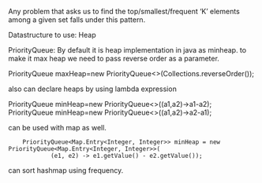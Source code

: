 Any problem that asks us to find the top/smallest/frequent ‘K’ 
elements among a given set falls under this pattern.

Datastructure to use: Heap

PriorityQueue: By default it is heap implementation in java as minheap. to make it max heap we need to pass reverse order as a parameter.

PriorityQueue<Integer> maxHeap=new PriorityQueue<>(Collections.reverseOrder());

also can declare heaps by using lambda expression 

PriorityQueue<Integer> minHeap=new PriorityQueue<>((a1,a2)->a1-a2);
PriorityQueue<Integer> minHeap=new PriorityQueue<>((a1,a2)->a2-a1);

can be used with map as well.

        PriorityQueue<Map.Entry<Integer, Integer>> minHeap = new PriorityQueue<Map.Entry<Integer, Integer>>(
                (e1, e2) -> e1.getValue() - e2.getValue());

can sort hashmap using frequency.